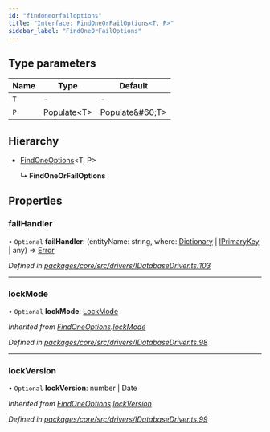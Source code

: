 ```yaml
---
id: "findoneorfailoptions"
title: "Interface: FindOneOrFailOptions<T, P>"
sidebar_label: "FindOneOrFailOptions"
---
```


## Type parameters

Name | Type | Default |
------ | ------ | ------ |
`T` | - | - |
`P` | [Populate](../index.md#populate)&#60;T> | Populate\&#60;T> |

## Hierarchy

* [FindOneOptions](findoneoptions.md)&#60;T, P>

  ↳ **FindOneOrFailOptions**

## Properties

### failHandler

• `Optional` **failHandler**: (entityName: string, where: [Dictionary](../index.md#dictionary) \| [IPrimaryKey](../index.md#iprimarykey) \| any) => [Error](../classes/driverexception.md#error)

*Defined in [packages/core/src/drivers/IDatabaseDriver.ts:103](https://github.com/mikro-orm/mikro-orm/blob/4249b052e/packages/core/src/drivers/IDatabaseDriver.ts#L103)*

___

### lockMode

• `Optional` **lockMode**: [LockMode](../enums/lockmode.md)

*Inherited from [FindOneOptions](findoneoptions.md).[lockMode](findoneoptions.md#lockmode)*

*Defined in [packages/core/src/drivers/IDatabaseDriver.ts:98](https://github.com/mikro-orm/mikro-orm/blob/4249b052e/packages/core/src/drivers/IDatabaseDriver.ts#L98)*

___

### lockVersion

• `Optional` **lockVersion**: number \| Date

*Inherited from [FindOneOptions](findoneoptions.md).[lockVersion](findoneoptions.md#lockversion)*

*Defined in [packages/core/src/drivers/IDatabaseDriver.ts:99](https://github.com/mikro-orm/mikro-orm/blob/4249b052e/packages/core/src/drivers/IDatabaseDriver.ts#L99)*
